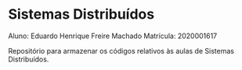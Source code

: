 # Sistemas Distribuídos

Aluno: Eduardo Henrique Freire Machado
Matrícula: 2020001617

Repositório para armazenar os códigos relativos às aulas de Sistemas Distribuídos.
